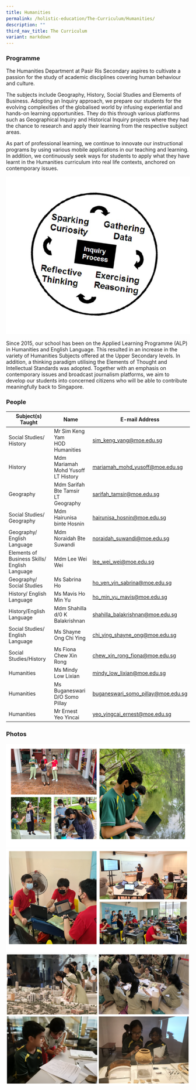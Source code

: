 ```yaml
---
title: Humanities
permalink: /holistic-education/The-Curriculum/Humanities/
description: ""
third_nav_title: The Curriculum
variant: markdown
---
```

### Programme

The Humanities Department at Pasir Ris Secondary aspires to cultivate a passion for the study of academic disciplines covering human behaviour and culture.

The subjects include Geography, History, Social Studies and Elements of Business. Adopting an Inquiry approach, we prepare our students for the evolving complexities of the globalised world by infusing experiential and hands-on learning opportunities. They do this through various platforms such as Geographical Inquiry and Historical Inquiry projects where they had the chance to research and apply their learning from the respective subject areas.

As part of professional learning, we continue to innovate our instructional programs by using various mobile applications in our teaching and learning. In addition, we continuously seek ways for students to apply what they have learnt in the Humanities curriculum into real life contexts, anchored on contemporary issues.&nbsp;

![](/images/Hum%20Inquiry%20approach.jpeg)

Since 2015, our school has been on the Applied Learning Programme (ALP) in Humanities and English Language. This resulted in an increase in the variety of Humanities Subjects offered at the Upper Secondary levels. In addition, a thinking paradigm utilising the Elements of Thought and Intellectual Standards was adopted. Together with an emphasis on contemporary issues and broadcast journalism platforms, we aim to develop our students into concerned citizens who will be able to contribute meaningfully back to Singapore.

### People

| Subject(s) Taught | Name | E-mail Address |
| -------- | -------- | -------- |
| Social Studies/ History | Mr Sim Keng Yam <br> HOD Humanities | [sim_keng_yang@moe.edu.sg](mailto:sim_keng_yang@moe.edu.sg) |
| History | Mdm Mariamah Mohd Yusoff <br> LT History | [mariamah_mohd_yusoff@moe.edu.sg](mailto:mariamah_mohd_yusoff@moe.edu.sg) |
| Geography | Mdm Sarifah Bte Tamsir <br> LT Geography | [sarifah_tamsir@moe.edu.sg](mailto:sarifah_tamsir@moe.edu.sg)|
| Social Studies/ Geography | Mdm Hairunisa binte Hosnin | [hairunisa_hosnin@moe.edu.sg](mailto:hairunisa_hosnin@moe.edu.sg) |
| Geography/ English Language | Mdm Noraidah Bte Suwandi | [noraidah_suwandi@moe.edu.sg](mailto:noraidah_suwandi@moe.edu.sg) |
| Elements of Business Skills/ English Language | Mdm Lee Wei Wei | [lee_wei_wei@moe.edu.sg](mailto:lee_wei_wei@moe.edu.sg) |
| Geography/ Social Studies | Ms Sabrina Ho | [ho_yen_yin_sabrina@moe.edu.sg](mailto:ho_yen_yin_sabrina@moe.edu.sg)|
| History/ English Language | Ms Mavis Ho Min Yu | [ho_min_yu_mavis@moe.edu.sg](mailto:ho_min_yu_mavis@moe.edu.sg) |
| History/English Language | Mdm Shahilla d/0 K Balakrishnan | [shahilla_balakrishnan@moe.edu.sg](mailto:shahilla_balakrishnan@moe.edu.sg) |
| Social Studies/ English Language | Ms Shayne Ong Chi Ying | [chi_ying_shayne_ong@moe.edu.sg](mailto:chi_ying_shayne_ong@moe.edu.sg) |
| Social Studies/History | Ms Fiona Chew Xin Rong| [chew_xin_rong_fiona@moe.edu.sg](mailto:chew_xin_rong_fiona@moe.edu.sg) |
| Humanities | Ms Mindy Low Lixian | [mindy_low_lixian@moe.edu.sg](mailto:mindy_low_lixian@moe.edu.sg) |
| Humanities | Ms Buganeswari D/O Somo Pillay | [buganeswari_somo_pillay@moe.edu.sg](mailto:buganeswari_somo_pillay@moe.edu.sg ) |
| Humanities | Mr Ernest Yeo Yincai | [yeo_yingcai_ernest@moe.edu.sg](mailto:yeo_yingcai_ernest@moe.edu.sg) |

### Photos

![](/images/Humanities.png)
![](/images/Humanities%202.png)
![](/images/human2.png)